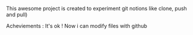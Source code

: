 This awesome project is created to experiment git notions like clone, push and pull)

Acheviements : It's ok ! Now i can modify files with github